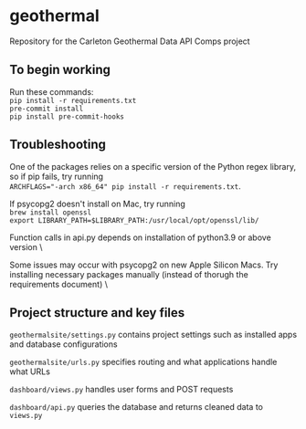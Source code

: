 # geothermal
Repository for the Carleton Geothermal Data API Comps project


## To begin working
Run these commands:\
`pip install -r requirements.txt` \
`pre-commit install` \
`pip install pre-commit-hooks`

## Troubleshooting
One of the packages relies on a specific version of the Python regex library, so if pip fails, try running \
`ARCHFLAGS="-arch x86_64" pip install -r requirements.txt`.

If psycopg2 doesn't install on Mac, try running \
`brew install openssl` \
`export LIBRARY_PATH=$LIBRARY_PATH:/usr/local/opt/openssl/lib/`

Function calls in api.py depends on installation of python3.9 or above version \

Some issues may occur with psycopg2 on new Apple Silicon Macs. Try installing necessary packages manually (instead of thorugh the requirements document) \

## Project structure and key files
`geothermalsite/settings.py` contains project settings such as installed apps and database configurations

`geothermalsite/urls.py` specifies routing and what applications handle what URLs

`dashboard/views.py` handles user forms and POST requests

`dashboard/api.py` queries the database and returns cleaned data to `views.py`
